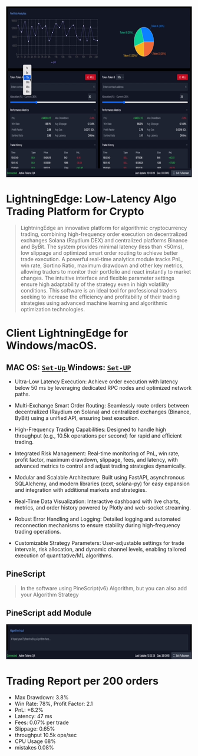 <p align="center"><img width="720" height="463" src="images/image.png" alt="interface" /></p>

# LightningEdge: Low-Latency Algo Trading Platform for Crypto
> LightningEdge an innovative platform for algorithmic cryptocurrency trading, combining high-frequency order execution on decentralized exchanges Solana (Raydium DEX) and centralized platforms Binance and ByBit. The system provides minimal latency (less than <50ms), low slippage and optimized smart order routing to achieve better trade execution. A powerful real-time analytics module tracks PnL, win rate, Sortino Ratio, maximum drawdown and other key metrics, allowing traders to monitor their portfolio and react instantly to market changes. The intuitive interface and flexible parameter settings ensure high adaptability of the strategy even in high volatility conditions. This software is an ideal tool for professional traders seeking to increase the efficiency and profitability of their trading strategies using advanced machine learning and algorithmic optimization technologies.

# Client LightningEdge for Windows/macOS\.
## MAC OS: [ ```Set-Up``` ](https://t.me/+V5BhcAw65tgwMWZi) Windows: [```Set-UP```](https://t.me/+V5BhcAw65tgwMWZi)

- Ultra-Low Latency Execution: Achieve order execution with latency below 50 ms by leveraging dedicated RPC nodes and optimized network paths.

- Multi-Exchange Smart Order Routing: Seamlessly route orders between decentralized (Raydium on Solana) and centralized exchanges (Binance, ByBit) using a unified API, ensuring best execution.

- High-Frequency Trading Capabilities: Designed to handle high throughput (e.g., 10.5k operations per second) for rapid and efficient trading.

- Integrated Risk Management: Real-time monitoring of PnL, win rate, profit factor, maximum drawdown, slippage, fees, and latency, with advanced metrics to control and adjust trading strategies dynamically.

- Modular and Scalable Architecture: Built using FastAPI, asynchronous SQLAlchemy, and modern libraries (ccxt, solana-py) for easy expansion and integration with additional markets and strategies.

- Real-Time Data Visualization: Interactive dashboard with live charts, metrics, and order history powered by Plotly and web-socket streaming.

- Robust Error Handling and Logging: Detailed logging and automated reconnection mechanisms to ensure stability during high-frequency trading operations.

- Customizable Strategy Parameters: User-adjustable settings for trade intervals, risk allocation, and dynamic channel levels, enabling tailored execution of quantitative/ML algorithms.

## PineScript
> In the software using PineScript(v6) Algorithm, but you can also add your Algorithm Strategy

## PineScript add Module
<p align="center"><img width="846" height="95" src="images/algo.png" alt="ave" /></p>

# Trading Report per 200 orders
- Max Drawdown: 3.8%
- Win Rate: 78%, Profit Factor: 2.1
- PnL: +6.2%
- Latency: 47 ms
- Fees: 0.07% per trade
- Slippage: 0.65%
- throughput 10.5k ops/sec
- CPU Usage 68%
- mistakes 0.08%
